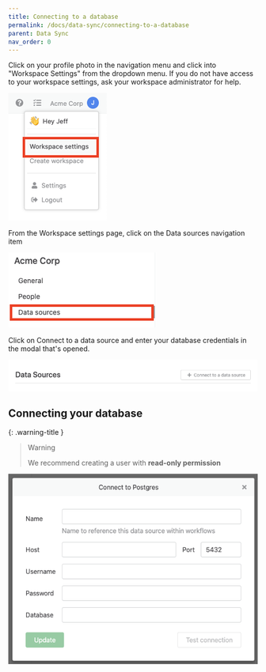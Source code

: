```yaml
---
title: Connecting to a database
permalink: /docs/data-sync/connecting-to-a-database
parent: Data Sync
nav_order: 0
---
```

Click on your profile photo in the navigation menu and click into "Workspace Settings" from the dropdown menu. If you do
not have access to your workspace settings, ask your workspace administrator for help.

![](/assets/images/26234b8-workspace-settings.png)

From the Workspace settings page, click on the Data sources navigation item

![](/assets/images/00d55d6-data-sources-nav-menu.png)

Click on Connect to a data source and enter your database credentials in the modal that's opened.

![](/assets/images/8e1a213-connect-to-a-data-source.png)

## Connecting your database

{: .warning-title }
> Warning
> 
> We recommend creating a user with **read-only permission**


![](/assets/images/b5ce3d5-connect-to-datasource.png)
